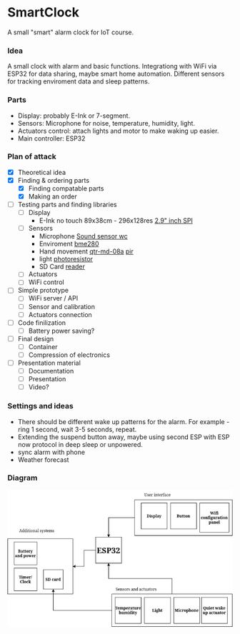 # SmartClock
A small "smart" alarm clock for IoT course.

### Idea
A small clock with alarm and basic functions. Integrationg with WiFi via ESP32 for data sharing, maybe smart home automation. Different sensors for tracking enviroment data and sleep patterns.  


### Parts
- Display: probably E-Ink or 7-segment.
- Sensors: Microphone for noise, temperature, humidity, light.
- Actuators control: attach lights and motor to make waking up easier.
- Main controller: ESP32

### Plan of attack
- [X] Theoretical idea
- [X] Finding & ordering parts
  - [X] Finding compatable parts
  - [X] Making an order 
- [ ] Testing parts and finding libraries
  - [ ] Display 
    - E-Ink no touch 89x38cm - 296x128res [2.9" inch SPI](https://erelement.com/shop/e-ink-2-9-grey/)
  - [ ] Sensors
    - Microphone [Sound sensor wc](https://erelement.com/shop/sound-sensor-module/)
    - Enviroment [bme280](https://erelement.com/shop/bme280-ws/)
    - Hand movement [qtr-md-08a](https://erelement.com/shop/qtr-md-08a/) [pir](https://erelement.com/shop/pir-sensor/)
    - light [photoresistor](https://elimex.bg/product/70488-fotorezistor-pgm5516-ldr5516)
    - SD Card [reader](https://elimex.bg/product/75637-kit-k2162-micro-sd-kartochetets-za-uno)
  - [ ] Actuators
  - [ ] WiFi control 
- [ ] Simple prototype
  - [ ] WiFi server / API 
  - [ ] Sensor and calibration
  - [ ] Actuators connection
- [ ] Code finilization
  - [ ] Battery power saving? 
- [ ] Final design
  - [ ] Container
  - [ ] Compression of electronics
- [ ] Presentation material
  - [ ] Documentation 
  - [ ] Presentation
  - [ ] Video?
  
### Settings and ideas
 - There should be different wake up patterns for the alarm. For example - ring 1 second, wait 3-5 seconds, repeat.
 - Extending the suspend button away, maybe using second ESP with ESP now protocol in deep sleep or unpowered.
 - sync alarm with phone
 - Weather forecast

### Diagram
![Diagram](https://github.com/eGuardianDev/SmartClock/blob/main/Docs/SystemDiagram.drawio.png)
